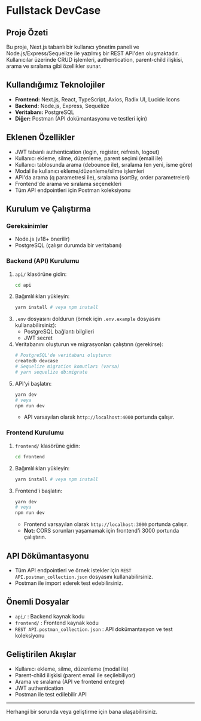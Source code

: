 # Fullstack DevCase

## Proje Özeti
Bu proje, Next.js tabanlı bir kullanıcı yönetim paneli ve Node.js/Express/Sequelize ile yazılmış bir REST API'den oluşmaktadır. Kullanıcılar üzerinde CRUD işlemleri, authentication, parent-child ilişkisi, arama ve sıralama gibi özellikler sunar.

## Kullandığımız Teknolojiler
- **Frontend:** Next.js, React, TypeScript, Axios, Radix UI, Lucide Icons
- **Backend:** Node.js, Express, Sequelize
- **Veritabanı:** PostgreSQL
- **Diğer:** Postman (API dokümantasyonu ve testleri için)

## Eklenen Özellikler
- JWT tabanlı authentication (login, register, refresh, logout)
- Kullanıcı ekleme, silme, düzenleme, parent seçimi (email ile)
- Kullanıcı tablosunda arama (debounce ile), sıralama (en yeni, isme göre)
- Modal ile kullanıcı ekleme/düzenleme/silme işlemleri
- API'da arama (q parametresi ile), sıralama (sortBy, order parametreleri)
- Frontend'de arama ve sıralama seçenekleri
- Tüm API endpointleri için Postman koleksiyonu

## Kurulum ve Çalıştırma

### Gereksinimler
- Node.js (v18+ önerilir)
- PostgreSQL (çalışır durumda bir veritabanı)

### Backend (API) Kurulumu
1. `api/` klasörüne gidin:
   ```bash
   cd api
   ```
2. Bağımlılıkları yükleyin:
   ```bash
   yarn install # veya npm install
   ```
3. `.env` dosyasını doldurun (örnek için `.env.example` dosyasını kullanabilirsiniz):
   - PostgreSQL bağlantı bilgileri
   - JWT secret
4. Veritabanını oluşturun ve migrasyonları çalıştırın (gerekirse):
   ```bash
   # PostgreSQL'de veritabanı oluşturun
   createdb devcase
   # Sequelize migration komutları (varsa)
   # yarn sequelize db:migrate
   ```
5. API'yi başlatın:
   ```bash
   yarn dev
   # veya
   npm run dev
   ```
   - API varsayılan olarak `http://localhost:4000` portunda çalışır.

### Frontend Kurulumu
1. `frontend/` klasörüne gidin:
   ```bash
   cd frontend
   ```
2. Bağımlılıkları yükleyin:
   ```bash
   yarn install # veya npm install
   ```
3. Frontend'i başlatın:
   ```bash
   yarn dev
   # veya
   npm run dev
   ```
   - Frontend varsayılan olarak `http://localhost:3000` portunda çalışır.
   - **Not:** CORS sorunları yaşamamak için frontend'i 3000 portunda çalıştırın.

## API Dökümantasyonu
- Tüm API endpointleri ve örnek istekler için `REST API.postman_collection.json` dosyasını kullanabilirsiniz.
- Postman ile import ederek test edebilirsiniz.

## Önemli Dosyalar
- `api/` : Backend kaynak kodu
- `frontend/` : Frontend kaynak kodu
- `REST API.postman_collection.json` : API dokümantasyon ve test koleksiyonu

## Geliştirilen Akışlar
- Kullanıcı ekleme, silme, düzenleme (modal ile)
- Parent-child ilişkisi (parent email ile seçilebiliyor)
- Arama ve sıralama (API ve frontend entegre)
- JWT authentication
- Postman ile test edilebilir API

---
Herhangi bir sorunda veya geliştirme için bana ulaşabilirsiniz.
